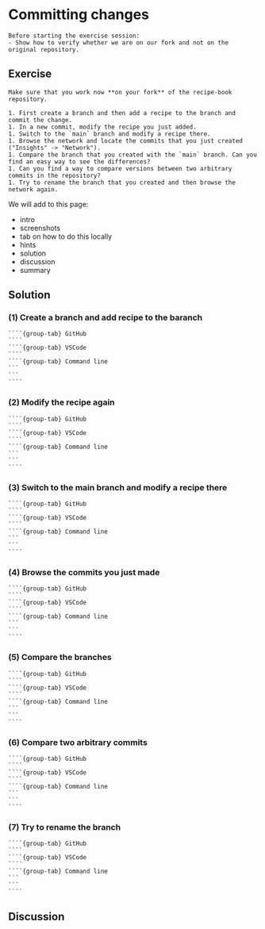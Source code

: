 # Committing changes

```{instructor-note}
Before starting the exercise session:
- Show how to verify whether we are on our fork and not on the original repository.
```

## Exercise

```{exercise} Exercise: Practice creating commmits and branches (20 min)
Make sure that you work now **on your fork** of the recipe-book repository.

1. First create a branch and then add a recipe to the branch and commit the change.
1. In a new commit, modify the recipe you just added.
1. Switch to the `main` branch and modify a recipe there.
1. Browse the network and locate the commits that you just created ("Insights" -> "Network").
1. Compare the branch that you created with the `main` branch. Can you find an easy way to see the differences?
1. Can you find a way to compare versions between two arbitrary commits in the repository?
1. Try to rename the branch that you created and then browse the network again.
```

We will add to this page:
- intro
- screenshots
- tab on how to do this locally
- hints
- solution
- discussion
- summary


## Solution

### (1) Create a branch and add recipe to the baranch

`````{tabs}
````{group-tab} GitHub
````
````{group-tab} VSCode
````
````{group-tab} Command line
```
```
````
`````


### (2) Modify the recipe again

`````{tabs}
````{group-tab} GitHub
````
````{group-tab} VSCode
````
````{group-tab} Command line
```
```
````
`````

### (3) Switch to the main branch and modify a recipe there

`````{tabs}
````{group-tab} GitHub
````
````{group-tab} VSCode
````
````{group-tab} Command line
```
```
````
`````

### (4) Browse the commits you just made

`````{tabs}
````{group-tab} GitHub
````
````{group-tab} VSCode
````
````{group-tab} Command line
```
```
````
`````

### (5) Compare the branches

`````{tabs}
````{group-tab} GitHub
````
````{group-tab} VSCode
````
````{group-tab} Command line
```
```
````
`````

### (6) Compare two arbitrary commits

`````{tabs}
````{group-tab} GitHub
````
````{group-tab} VSCode
````
````{group-tab} Command line
```
```
````
`````

### (7) Try to rename the branch

`````{tabs}
````{group-tab} GitHub
````
````{group-tab} VSCode
````
````{group-tab} Command line
```
```
````
`````


## Discussion
